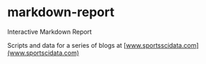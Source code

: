 # markdown-report
Interactive Markdown Report

Scripts and data for a series of blogs at [www.sportsscidata.com](www.sportscidata.com)
